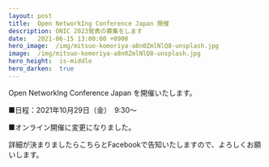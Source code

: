 ```yaml
---
layout: post
title:  Open NetworkIng Conference Japan 開催
description: ONIC 2023発表の募集をします
date:   2021-06-15 13:00:00 +0900
hero_image:  /img/mitsuo-komoriya-a8n0ZmlNlQ8-unsplash.jpg
image:  /img/mitsuo-komoriya-a8n0ZmlNlQ8-unsplash.jpg
hero_height:  is-middle
hero_darken:  true
---
```


Open NetworkIng Conference Japan を開催いたします。

■日程：2021年10月29日（金）　9:30～

■オンライン開催に変更になりました。

詳細が決まりましたらこちらとFacebookで告知いたしますので、よろしくお願いします。